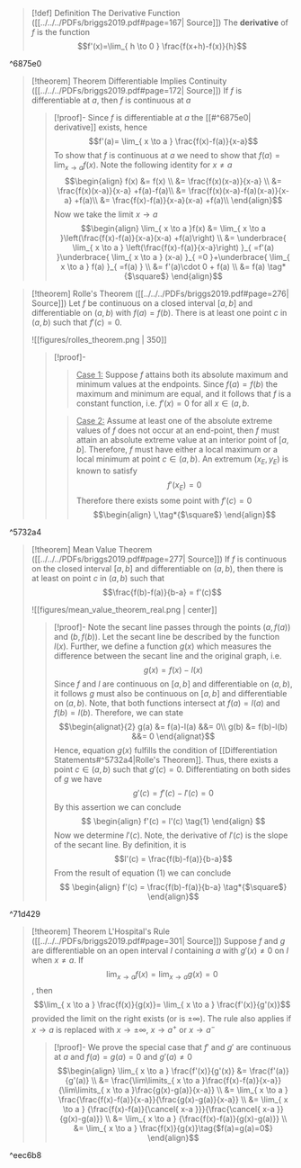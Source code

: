 >[!def] Definition The Derivative Function ([[../../../PDFs/briggs2019.pdf#page=167| Source]])
>The **derivative** of $f$ is the function
>$$f'(x)=\lim_{ h \to 0 } \frac{f(x+h)-f(x)}{h}$$

^6875e0

>[!theorem] Theorem Differentiable Implies Continuity ([[../../../PDFs/briggs2019.pdf#page=172| Source]])
>If $f$ is differentiable at $a$, then $f$ is continuous at $a$
>>[!proof]-
>>Since $f$ is differentiable at $a$ the [[#^6875e0| derivative]] exists, hence
>>$$f'(a)= \lim_{ x \to a } \frac{f(x)-f(a)}{x-a}$$
>>To show that $f$ is continuous at $a$ we need to show that $f(a) = \lim_{ x \to a }f(x)$. Note the following identity for $x \neq a$
>>$$\begin{align}
>> f(x) &= f(x) \\
>>  &= \frac{f(x)(x-a)}{x-a} \\
>>  &= \frac{f(x)(x-a)}{x-a} +f(a)-f(a)\\
>>  &= \frac{f(x)(x-a)-f(a)(x-a)}{x-a} +f(a)\\
>>  &= \frac{f(x)-f(a)}{x-a}(x-a) +f(a)\\
>>\end{align}$$
>>Now we take the limit $x\to a$
>>$$\begin{align}
>> \lim_{ x \to a }f(x) &= \lim_{ x \to a }\left(\frac{f(x)-f(a)}{x-a}(x-a) +f(a)\right)  \\
>> &= \underbrace{ \lim_{ x \to a } \left(\frac{f(x)-f(a)}{x-a}\right) }_{ =f'(a) }\underbrace{ \lim_{ x \to a } (x-a) }_{ =0 }+\underbrace{ \lim_{ x \to a } f(a) }_{ =f(a) } \\
>> &= f'(a)\cdot 0 + f(a) \\
>> &= f(a) \tag*{$\square$}
>>\end{align}$$

>[!theorem] Rolle's Theorem ([[../../../PDFs/briggs2019.pdf#page=276| Source]])
>Let $f$ be continuous on a closed interval $[a,b]$ and differentiable on $(a,b)$ with $f(a) = f(b)$. There is at least one point $c$ in $(a,b)$ such that $f'(c) = 0$.
>
>![[figures/rolles_theorem.png | 350]]
>>[!proof]-
>>><u>Case 1:</u>
>>>Suppose $f$ attains both its absolute maximum and minimum values at the endpoints. Since $f(a) = f(b)$ the maximum and minimum are equal, and it follows that $f$ is a constant function, i.e. $f'(x) = 0$ for all $x \in (a,b$.
>>
>>><u>Case 2:</u>
>>>Assume at least one of the absolute extreme values of $f$ does not occur at an end-point, then $f$ must attain an absolute extreme value at an interior point of $[a,b]$. Therefore, $f$ must have either a local maximum or a local minimum at point $c \in (a,b)$.  An extremum $(x_{E}, y_{E})$ is known to satisfy
>>>$$ f'(x_{E})=0$$
>>>Therefore there exists some point with $f'(c)=0$ $$\begin{align}
>>> \,\tag*{$\square$}
>>>\end{align}$$

^5732a4

>[!theorem] Mean Value Theorem ([[../../../PDFs/briggs2019.pdf#page=277| Source]])
> If $f$ is continuous on the closed interval $[a,b]$ and differentiable on $(a,b)$, then there is at least on point $c$ in $(a,b)$ such that
> $$\frac{f(b)-f(a)}{b-a} = f'(c)$$
> 
> ![[figures/mean_value_theorem_real.png | center]]
>>[!proof]-
>> Note the secant line passes through the points $(a, f(a))$ and $(b, f(b))$. Let the secant line be described by the function $l(x)$. Further, we define a function $g(x)$ which measures the difference between the secant line and the original graph, i.e.
>> $$g(x) = f(x) - l(x)$$
>> Since $f$ and $l$ are continuous on $[a,b]$ and differentiable on $(a,b)$, it follows $g$ must also be continuous on $[a,b]$ and differentiable on $(a,b)$. Note, that both functions intersect at $f(a) = l(a)$ and $f(b) = l(b)$. Therefore, we can state
>> $$\begin{alignat}{2}
>> g(a) &= f(a)-l(a)  &&= 0\\
>> g(b) &= f(b)-l(b) &&= 0
>>\end{alignat}$$
>>Hence, equation $g(x)$ fulfills the condition of [[Differentiation Statements#^5732a4|Rolle's Theorem]]. Thus, there exists a point $c \in (a,b)$ such that $g'(c) = 0$.  Differentiating on both sides of $g$ we have
>>$$ g'(c) = f'(c) - l'(c) = 0$$
>>By this assertion we can conclude
>>$$ \begin{align}
>> f'(c) = l'(c) \tag{1}
>>\end{align} $$
>>Now we determine $l'(c)$. Note, the derivative of $l'(c)$ is the slope of the secant line. By definition, it is
>>$$l'(c) = \frac{f(b)-f(a)}{b-a}$$
>>From the result of equation $(1)$ we can conclude
>>$$ \begin{align}
>> f'(c) = \frac{f(b)-f(a)}{b-a} \tag*{$\square$}
>>\end{align}$$

^71d429

>[!theorem] Theorem L'Hospital's Rule ([[../../../PDFs/briggs2019.pdf#page=301| Source]])
> Suppose $f$ and $g$ are differentiable on an open interval $I$ containing $a$ with $g'(x)\neq 0$ on $I$ when $x \neq a$. If $$\lim_{ x \to a }f(x) = \lim_{ x \to a }g(x)=0$$, then
> $$\lim_{ x \to a } \frac{f(x)}{g(x)}= \lim_{ x \to a } \frac{f'(x)}{g'(x)}$$
> provided the limit on the right exists (or is $\pm \infty$). The rule also applies if $x \to a$ is replaced with $x \to \pm \infty$, $x \to a^+$ or $x \to a^-$
>>[!proof]-
>>We prove the special case that $f'$ and $g'$ are continuous at $a$ and $f(a)=g(a)=0$ and $g'(a)\neq 0$
>>$$\begin{align}
>> \lim_{ x \to a } \frac{f'(x)}{g'(x)} &= \frac{f'(a)}{g'(a)} \\
>> &=  \frac{\lim\limits_{ x \to a }\frac{f(x)-f(a)}{x-a}}{\lim\limits_{ x \to a }\frac{g(x)-g(a)}{x-a}} \\
>> &= \lim_{ x \to a } \frac{\frac{f(x)-f(a)}{x-a}}{\frac{g(x)-g(a)}{x-a}} \\
>> &= \lim_{ x \to a } {\frac{f(x)-f(a)}{\cancel{ x-a }}}{\frac{\cancel{ x-a }}{g(x)-g(a)}} \\
>> &= \lim_{ x \to a } {\frac{f(x)-f(a)}{g(x)-g(a)}} \\ 
>> &= \lim_{ x \to a } \frac{f(x)}{g(x)}\tag{$f(a)=g(a)=0$}
>>\end{align}$$
>>$$\tag*{$\square$}$$

^eec6b8

